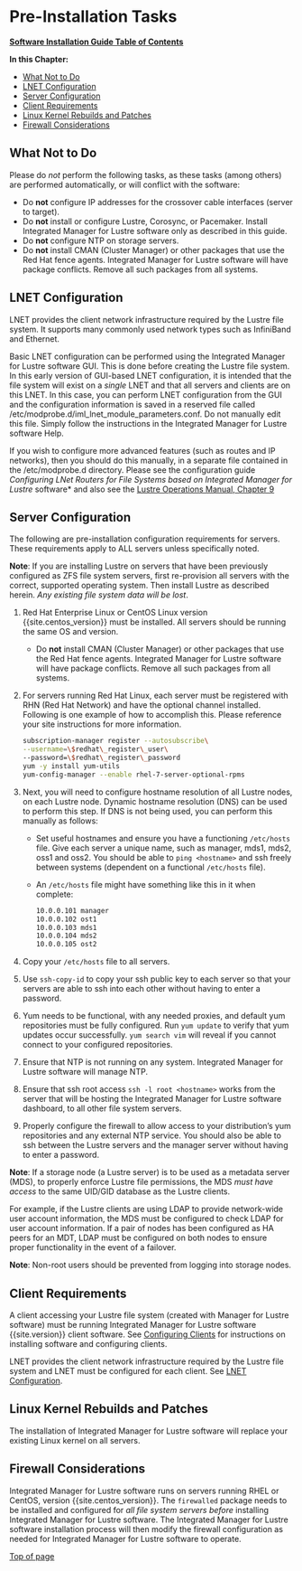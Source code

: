 # <a name="1.0"></a>Pre-Installation Tasks

[**Software Installation Guide Table of Contents**](ig_TOC.md)

**In this Chapter:**

* [What Not to Do](#what-not-to-do)
* [LNET Configuration](#lnet-configuration)
* [Server Configuration](#server-configuration)
* [Client Requirements](#client-requirements)
* [Linux Kernel Rebuilds and Patches](#linux-kernel-rebuilds-and-patches)
* [Firewall Considerations](#firewall-considerations)

## What Not to Do

Please do _not_ perform the following tasks, as these tasks (among
others) are performed automatically, or will conflict with the software:

* Do **not** configure IP addresses for the crossover cable interfaces (server to target).
* Do **not** install or configure Lustre, Corosync, or Pacemaker. Install Integrated Manager for Lustre software only as described in this guide.
* Do **not** configure NTP on storage servers.
* Do **not** install CMAN (Cluster Manager) or other packages that use the Red Hat fence agents. Integrated Manager for Lustre software will have package conflicts. Remove all such packages from all systems.

## LNET Configuration

LNET provides the client network infrastructure required by the Lustre
file system. It supports many commonly used network types such as
InfiniBand and Ethernet.

Basic LNET configuration can be performed using the Integrated Manager for Lustre software GUI.
This is done before creating the Lustre file system. In
this early version of GUI-based LNET configuration, it is intended that
the file system will exist on a _single_ LNET and that all servers and
clients are on this LNET. In this case, you can perform LNET
configuration from the GUI and the configuration information is saved in
a reserved file called
/etc/modprobe.d/iml_lnet_module_parameters.conf. Do not manually edit
this file. Simply follow the instructions in the Integrated Manager for Lustre software Help.

If you wish to configure more advanced features (such as routes and IP
networks), then you should do this manually, in a separate file
contained in the /etc/modprobe.d directory. Please see the configuration
guide _Configuring LNet Routers for File Systems based on Integrated Manager for Lustre_ software*
and also see the [Lustre Operations Manual, Chapter 9](http://doc.lustre.org/lustre_manual.xhtml#configuringlnet)

## Server Configuration

The following are pre-installation configuration requirements for
servers. These requirements apply to ALL servers unless specifically
noted.

**Note**: If you are installing Lustre on servers that have been
previously configured as ZFS file system servers, first re-provision all
servers with the correct, supported operating system. Then install
Lustre as described herein. _Any existing file system data will be
lost_.

1. Red Hat Enterprise Linux or CentOS Linux version {{site.centos_version}} must be
    installed. All servers should be running the same OS and version.

    * Do **not** install CMAN (Cluster Manager) or other packages that use
      the Red Hat fence agents. Integrated Manager for Lustre software will
      have package conflicts. Remove all such packages from all systems.

1. For servers running Red Hat Linux, each server must be registered
    with RHN (Red Hat Network) and have the optional channel installed.
    Following is one example of how to accomplish this. Please reference
    your site instructions for more information.

    ```bash
    subscription-manager register --autosubscribe\
    --username=\$redhat\_register\_user\
    --password=\$redhat\_register\_password
    yum -y install yum-utils
    yum-config-manager --enable rhel-7-server-optional-rpms
    ```

1. Next, you will need to configure hostname resolution of all Lustre
    nodes, on each Lustre node. Dynamic hostname resolution (DNS) can be
    used to perform this step. If DNS is not being used, you can perform
    this manually as follows:

    * Set useful hostnames and ensure you have a functioning `/etc/hosts`
    file. Give each server a unique name, such as manager, mds1, mds2,
    oss1 and oss2. You should be able to `ping <hostname>` and ssh
    freely between systems (dependent on a functional `/etc/hosts` file).

    * An `/etc/hosts` file might have something like this in it when
    complete:

      ```bash
      10.0.0.101 manager
      10.0.0.102 ost1
      10.0.0.103 mds1
      10.0.0.104 mds2
      10.0.0.105 ost2
      ```

1. Copy your `/etc/hosts` file to all servers.

1. Use `ssh-copy-id` to copy your ssh public key to each server so that
    your servers are able to ssh into each other without having to enter
    a password.

1. Yum needs to be functional, with any needed proxies, and default yum
    repositories must be fully configured. Run `yum update` to verify that
    yum updates occur successfully. `yum search vim` will reveal if you
    cannot connect to your configured repositories.

1. Ensure that NTP is not running on any system. Integrated Manager for Lustre software
    will manage NTP.

1. Ensure that ssh root access `ssh -l root <hostname>` works
    from the server that will be hosting the Integrated Manager for Lustre software
    dashboard, to all other file system servers.

1. Properly configure the firewall to allow access to your
    distribution’s yum repositories and any external NTP service. You
    should also be able to ssh between the Lustre servers and the
    manager server without having to enter a password.

**Note**: If a storage node (a Lustre server) is to be used as a metadata
server (MDS), to properly enforce Lustre file permissions, the MDS _must have access_ to the same UID/GID database as the Lustre clients.

For example, if the Lustre clients are using LDAP to provide network-wide user account information, the MDS must be configured to check LDAP for user account information.
If a pair of nodes has been configured as HA peers for an MDT, LDAP must be
configured on both nodes to ensure proper functionality in the event of
a failover.

**Note**: Non-root users should be prevented from logging into storage
nodes.

## Client Requirements

A client accessing your Lustre file system (created with Manager
for Lustre software) must be running Integrated Manager for Lustre software {{site.version}}
client software. See [Configuring Clients](ig_ch_07_configure_clients.md) for
instructions on installing software and configuring clients.

LNET provides the client network infrastructure required by the Lustre
file system and LNET must be configured for each client. See [LNET
Configuration](#lnet-configuration).

## Linux Kernel Rebuilds and Patches

The installation of Integrated Manager for Lustre software will replace your
existing Linux kernel on all servers.

## Firewall Considerations

Integrated Manager for Lustre software runs on
servers running RHEL or CentOS, version {{site.centos_version}}. The `firewalled` package
needs to be installed and configured for *all file system servers
before* installing Integrated Manager for Lustre software. The Integrated Manager for
Lustre software installation process will then modify the firewall
configuration as needed for Integrated Manager for Lustre software to operate.

[Top of page](#1.0)
